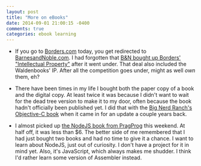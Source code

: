 ```yaml
---
layout: post
title: "More on eBooks"
date: 2014-09-01 21:00:15 -0400
comments: true
categories: ebook learning
---
```


* If you go to [Borders.com](http://www.borders.com) today, you get redirected to [BarnesandNoble.com](http://www.barnesandnoble.com/u/borders/379003142). I had forgotten that [B&N bought up Borders' "Intellectual Property"](http://www.businessweek.com/news/2011-09-26/borders-to-sell-intellectual-property-to-barnes-noble.html) after it went under.  That deal also included the Waldenbooks' IP. After all the competition goes under, might as well *own* them, eh?

* There have been times in my life I bought both the paper copy of a book and the digital copy.  At least twice it was because I didn't want to wait for the dead tree version to make it to my door, often because the book hadn't officially been published yet.  I did that with the [Big Nerd Ranch's Objective-C book](http://www.bignerdranch.com/we-write/objective-c-programming.html) when it came in for an update a couple years back.

* I almost picked up [the NodeJS book from PragProg](https://pragprog.com/book/jwnode/node-js-the-right-way) this weekend.  At half off, it was less than $6.  The better side of me remembered that I had just bought two books and had no time to give it a chance.  I want to learn about NodeJS, just out of curiosity.  I don't have a project for it in mind yet.  Also, it's JavaScript, which always makes me shudder.  I think I'd rather learn some version of Assembler instead.

